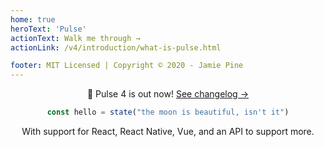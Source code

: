 ```yaml
---
home: true
heroText: 'Pulse'
actionText: Walk me through →
actionLink: /v4/introduction/what-is-pulse.html

footer: MIT Licensed | Copyright © 2020 - Jamie Pine
---
```

<center>

 :tada: Pulse 4 is out now! [See changelog →](/v4/introduction/changelog.html)

```ts
const hello = state("the moon is beautiful, isn't it")
```
<!-- ### [Walk me through...](/v4/introduction/what-is-pulse.html) -->

With support for React, React Native, Vue, and an API to support more.


<br />
<br />

</center>
